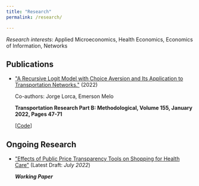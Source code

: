 ```yaml
---
title: "Research"
permalink: /research/

---
```


*Research interests*: Applied Microeconomics, Health Economics, Economics of Information, Networks

## Publications

- ["A Recursive Logit Model with Choice Aversion and Its Application to Transportation Networks."](https://doi.org/10.1016/j.trb.2021.10.011) (2022)

   Co-authors: Jorge Lorca, Emerson Melo
   
   **Transportation Research Part B: Methodological, Volume 155, January 2022, Pages 47-71**
   
   [[Code](https://github.com/austinknies/choiceaversion_recursivelogit)]

## Ongoing Research

- ["Effects of Public Price Transparency Tools on Shopping for Health Care"](https://austinknies.github.io/Effects_PriceTransparency_SFC_Knies2022.pdf) (Latest Draft: *July 2022*)
  
   ***Working Paper***
